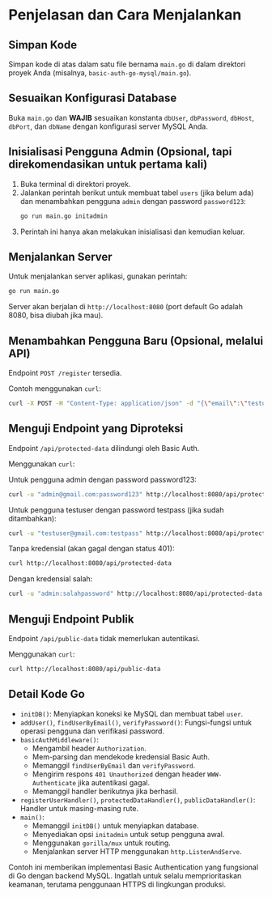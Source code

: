 # Penjelasan dan Cara Menjalankan

## Simpan Kode

Simpan kode di atas dalam satu file bernama `main.go` di dalam direktori proyek Anda (misalnya, `basic-auth-go-mysql/main.go`).

## Sesuaikan Konfigurasi Database

Buka `main.go` dan **WAJIB** sesuaikan konstanta `dbUser`, `dbPassword`, `dbHost`, `dbPort`, dan `dbName` dengan konfigurasi server MySQL Anda.

## Inisialisasi Pengguna Admin (Opsional, tapi direkomendasikan untuk pertama kali)

1.  Buka terminal di direktori proyek.
2.  Jalankan perintah berikut untuk membuat tabel `users` (jika belum ada) dan menambahkan pengguna `admin` dengan password `password123`:
    ```bash
    go run main.go initadmin
    ```
3.  Perintah ini hanya akan melakukan inisialisasi dan kemudian keluar.

## Menjalankan Server

Untuk menjalankan server aplikasi, gunakan perintah:
```bash
go run main.go
```
Server akan berjalan di `http://localhost:8080` (port default Go adalah 8080, bisa diubah jika mau).

## Menambahkan Pengguna Baru (Opsional, melalui API)

Endpoint `POST /register` tersedia.

Contoh menggunakan `curl`:
```bash
curl -X POST -H "Content-Type: application/json" -d "{\"email\":\"testuser@gmail.com\",\"password\":\"testpass\"}" http://localhost:8080/register
```

## Menguji Endpoint yang Diproteksi

Endpoint `/api/protected-data` dilindungi oleh Basic Auth.

Menggunakan `curl`:

Untuk pengguna admin dengan password password123:
```bash
curl -u "admin@gmail.com:password123" http://localhost:8080/api/protected-data
```

Untuk pengguna testuser dengan password testpass (jika sudah ditambahkan):
```bash
curl -u "testuser@gmail.com:testpass" http://localhost:8080/api/protected-data
```

Tanpa kredensial (akan gagal dengan status 401):
```bash
curl http://localhost:8080/api/protected-data
```

Dengan kredensial salah:
```bash
curl -u "admin:salahpassword" http://localhost:8080/api/protected-data
```

## Menguji Endpoint Publik

Endpoint `/api/public-data` tidak memerlukan autentikasi.

Menggunakan `curl`:
```bash
curl http://localhost:8080/api/public-data
```

## Detail Kode Go

-   `initDB()`: Menyiapkan koneksi ke MySQL dan membuat tabel `user`.
-   `addUser()`, `findUserByEmail()`, `verifyPassword()`: Fungsi-fungsi untuk operasi pengguna dan verifikasi password.
-   `basicAuthMiddleware()`:
    -   Mengambil header `Authorization`.
    -   Mem-parsing dan mendekode kredensial Basic Auth.
    -   Memanggil `findUserByEmail` dan `verifyPassword`.
    -   Mengirim respons `401 Unauthorized` dengan header `WWW-Authenticate` jika autentikasi gagal.
    -   Memanggil handler berikutnya jika berhasil.
-   `registerUserHandler()`, `protectedDataHandler()`, `publicDataHandler()`: Handler untuk masing-masing rute.
-   `main()`:
    -   Memanggil `initDB()` untuk menyiapkan database.
    -   Menyediakan opsi `initadmin` untuk setup pengguna awal.
    -   Menggunakan `gorilla/mux` untuk routing.
    -   Menjalankan server HTTP menggunakan `http.ListenAndServe`.

Contoh ini memberikan implementasi Basic Authentication yang fungsional di Go dengan backend MySQL. Ingatlah untuk selalu memprioritaskan keamanan, terutama penggunaan HTTPS di lingkungan produksi.
